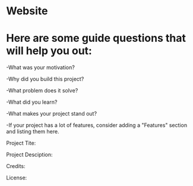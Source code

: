 # Website
# Here are some guide questions that will help you out:

-What was your motivation?

-Why did you build this project?

-What problem does it solve?

-What did you learn?

-What makes your project stand out?

-If your project has a lot of features, consider adding a "Features" section and listing them here.

Project Tite:

Project Desciption:

Credits:

License:
